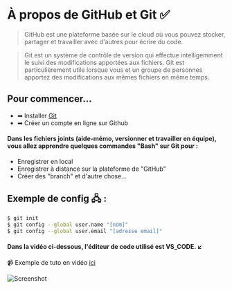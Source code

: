 # À propos de GitHub et Git &#9989;

> GitHub est une plateforme basée sur le cloud où vous pouvez stocker, partager et travailler avec d'autres pour écrire du code.

> Git est un système de contrôle de version qui effectue intelligemment le suivi des modifications apportées aux fichiers. Git est particulièrement utile lorsque vous et un groupe de personnes apportez des modifications aux mêmes fichiers en même temps.

## Pour commencer...
- &#10145; Installer [Git](https://git-scm.com/)
- &#10145; Créer un compte en ligne sur Github

#### Dans les fichiers joints (aide-mémo, versionner et travailler en équipe), vous allez apprendre quelques commandes "Bash" sur Git pour :
- Enregistrer en local
- Enregistrer à distance sur la plateforme de "GitHub"
- Créer des "branch" et d'autre chose...

## Exemple de config &#128423; :
```sh
$ git init
$ git config --global user.name "[nom]"
$ git config --global user.email "[adresse email]"
````

#### Dans la vidéo ci-dessous, l'éditeur de code utilisé est VS_CODE. &#8601;

&#128249; Exemple de tuto en vidéo [ici](https://www.youtube.com/watch?v=eXF0epLeCgo)

![Screenshot](versionner-GitHub.png)
